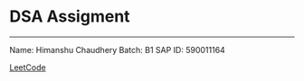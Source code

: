# DSA Assigment
---
Name: Himanshu Chaudhery
Batch: B1
SAP ID: 590011164

[LeetCode](https://leetcode.com/u/Himanshu_Chaudhery/)
